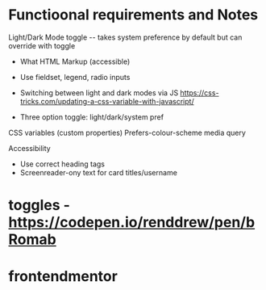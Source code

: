 # Functioonal requirements and Notes

Light/Dark Mode toggle -- takes system preference by default but can override with toggle
- What HTML Markup (accessible)

- Use fieldset, legend, radio inputs
- Switching between light and dark modes via JS https://css-tricks.com/updating-a-css-variable-with-javascript/
- Three option toggle: light/dark/system pref


CSS variables (custom properties)
Prefers-colour-scheme media query

Accessibility
- Use correct heading tags
- Screenreader-ony text for card titles/username

# toggles - https://codepen.io/renddrew/pen/bRomab
# frontendmentor